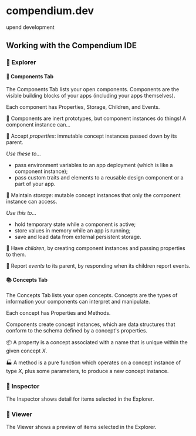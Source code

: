 # compendium.dev
upend development

## Working with the Compendium IDE

### 🧭 Explorer

#### 🧱 Components Tab

The Components Tab lists your open components. Components are the visible building blocks of your apps (including your apps themselves).

Each component has Properties, Storage, Children, and Events.

🧪 Components are inert prototypes, but component instances do things! A component instance can...

🎁 Accept *properties*: immutable concept instances passed down by its parent.

_Use these to..._

- pass environment variables to an app deployment (which is like a component instance);
- pass custom traits and elements to a reusable design component or a part of your app.

🧳 Maintain *storage*: mutable concept instances that only the component instance can access.

_Use this to..._

- hold temporary state while a component is active;
- store values in memory while an app is running;
- save and load data from external persistent storage.

🐣 Have *children*, by creating component instances and passing properties to them.

📣 Report *events* to its parent, by responding when its children report events.

#### 📚 Concepts Tab

The Concepts Tab lists your open concepts. Concepts are the types of information your components can interpret and manipulate.

Each concept has Properties and Methods. 

Components create concept instances, which are data structures that conform to the schema defined by a concept's properties.

📦 A property is a concept associated with a name that is unique within the given concept _X_.

🏭 A method is a pure function which operates on a concept instance of type _X_, plus some parameters, to produce a new concept instance.

### 🔎 Inspector

The Inspector shows detail for items selected in the Explorer.

### 👀 Viewer

The Viewer shows a preview of items selected in the Explorer.
